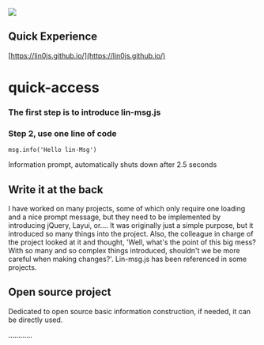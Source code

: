 ![](https://res.weiunity.com/msg/images/all.png)

## Quick Experience
[https://lin0js.github.io/](https://lin0js.github.io/)

# quick-access
### The first step is to introduce lin-msg.js 
<script src="https://lin0js.github.io/msg/msg.js"></script>

### Step 2, use one line of code
````
msg.info('Hello lin-Msg')
````
Information prompt, automatically shuts down after 2.5 seconds

## Write it at the back
I have worked on many projects, some of which only require one loading and a nice prompt message, but they need to be implemented by introducing jQuery, Layui, or.... It was originally just a simple purpose, but it introduced so many things into the project. Also, the colleague in charge of the project looked at it and thought, 'Well, what's the point of this big mess? With so many and so complex things introduced, shouldn't we be more careful when making changes?'.
Lin-msg.js has been referenced in some projects.


## Open source project

Dedicated to open source basic information construction, if needed, it can be directly used.


…………

